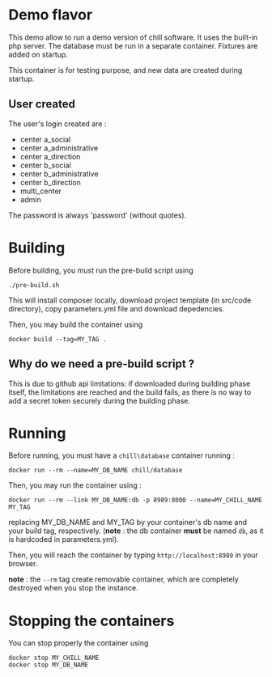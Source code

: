 Demo flavor
===========

This demo allow to run a demo version of chill software. It uses the built-in php server. The database must be run in a separate container. Fixtures are added on startup.

This container is for testing purpose, and new data are created during startup.

User created
------------

The user's login created are : 

- center a_social
- center a_administrative
- center a_direction
- center b_social 
- center b_administrative
- center b_direction
- multi_center
- admin

The password is always 'password' (without quotes).

Building
========

Before building, you must run the pre-build script using 

```
./pre-build.sh
```

This will install composer locally, download project template (in src/code directory), copy parameters.yml file and download depedencies.

Then, you may build the container using 

```
docker build --tag=MY_TAG .
```

Why do we need a pre-build script ?
------------------------------------

This is due to github api limitations: if downloaded during building phase itself, the limitations are reached and the build fails, as there is no way to add a secret token securely during the building phase.

Running
=======

Before running, you must have a `chill\database` container running : 

```
docker run --rm --name=MY_DB_NAME chill/database
```

Then, you may run the container using :

```
docker run --rm --link MY_DB_NAME:db -p 8989:8000 --name=MY_CHILL_NAME MY_TAG
```

replacing MY_DB_NAME and MY_TAG by your container's db name and your build tag, respectively. (**note** : the db container **must** be named `db`, as it is hardcoded in parameters.yml).

Then, you will reach the container by typing `http://localhost:8989` in your browser.

**note** : the `--rm` tag create removable container, which are completely destroyed when you stop the instance.  

Stopping the containers
=======================

You can stop properly the container using 

```
docker stop MY_CHILL_NAME
docker stop MY_DB_NAME
```
